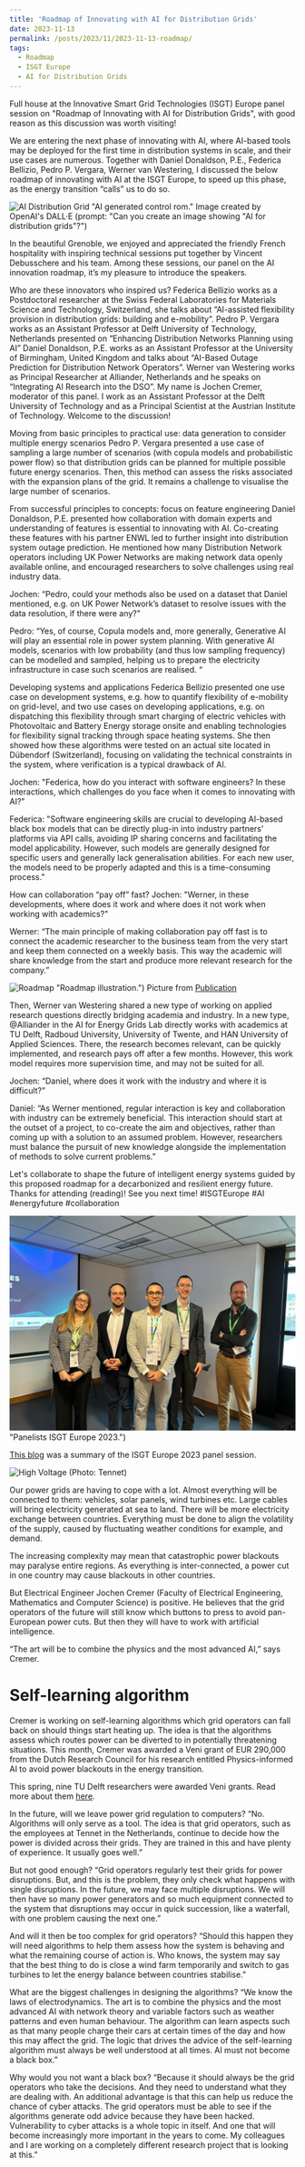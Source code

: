 ```yaml
---
title: 'Roadmap of Innovating with AI for Distribution Grids'
date: 2023-11-13
permalink: /posts/2023/11/2023-11-13-roadmap/
tags:
  - Roadmap
  - ISGT Europe
  - AI for Distribution Grids
---
```



Full house at the Innovative Smart Grid Technologies (ISGT) Europe panel session on "Roadmap of Innovating with AI for Distribution Grids", with good reason as this discussion was worth visiting!

We are entering the next phase of innovating with AI, where AI-based tools may be deployed for the first time in distribution systems in scale, and their use cases are numerous. Together with Daniel Donaldson, P.E., Federica Bellizio, Pedro P. Vergara, Werner van Westering, I discussed the below roadmap of innovating with AI at the ISGT Europe, to speed up this phase, as the energy transition “calls” us to do so.

![AI Distribution Grid](..\images\1699886229424.jpg) "AI generated control rom."
Image created by OpenAI's DALL·E (prompt: "Can you create an image showing "AI for distribution grids"?")


In the beautiful Grenoble, we enjoyed and appreciated the friendly French hospitality with inspiring technical sessions put together by Vincent Debusschere and his team. Among these sessions, our panel on the AI innovation roadmap, it’s my pleasure to introduce the speakers.

Who are these innovators who inspired us?
Federica Bellizio works as a Postdoctoral researcher at the Swiss Federal Laboratories for Materials Science and Technology, Switzerland, she talks about “AI-assisted flexibility provision in distribution grids: building and e-mobility”. Pedro P. Vergara works as an Assistant Professor at Delft University of Technology, Netherlands presented on “Enhancing Distribution Networks Planning using AI” 
Daniel Donaldson, P.E. works as an Assistant Professor at the University of Birmingham, United Kingdom and talks about “AI-Based Outage Prediction for Distribution Network Operators”. 
Werner van Westering works as Principal Researcher at Alliander, Netherlands and he speaks on “Integrating AI Research into the DSO”. My name is Jochen Cremer, moderator of this panel. I work as an Assistant Professor at the Delft University of Technology and as a Principal Scientist at the Austrian Institute of Technology. Welcome to the discussion!

Moving from basic principles to practical use: data generation to consider multiple energy scenarios
Pedro P. Vergara presented a use case of sampling a large number of scenarios (with copula models and probabilistic power flow) so that distribution grids can be planned for multiple possible future energy scenarios. Then, this method can assess the risks associated with the expansion plans of the grid. It remains a challenge to visualise the large number of scenarios. 

From successful principles to concepts: focus on feature engineering
Daniel Donaldson, P.E. presented how collaboration with domain experts and understanding of features is essential to innovating with AI. Co-creating these features with his partner ENWL led to further insight into distribution system outage prediction. He mentioned how many Distribution Network operators including UK Power Networks are making network data openly available online, and encouraged researchers to solve challenges using real industry data.

Jochen: “Pedro, could your methods also be used on a dataset that Daniel mentioned, e.g. on UK Power Network’s dataset to resolve issues with the data resolution, if there were any?"

Pedro: “Yes, of course, Copula models and, more generally, Generative AI will play an essential role in power system planning. With generative AI models, scenarios with low probability (and thus low sampling frequency) can be modelled and sampled, helping us to prepare the electricity infrastructure in case such scenarios are realised. “

Developing systems and applications
Federica Bellizio presented one use case on development systems, e.g. how to quantify flexibility of e-mobility on grid-level, and two use cases on developing applications, e.g. on dispatching this flexibility through smart charging of electric vehicles with Photovoltaic and Battery Energy storage onsite and enabling technologies for flexibility signal tracking through space heating systems. She then showed how these algorithms were tested on an actual site located in Dübendorf (Switzerland), focusing on validating the technical constraints in the system, where verification is a typical drawback of AI. 

Jochen: "Federica, how do you interact with software engineers? In these interactions, which challenges do you face when it comes to innovating with AI?"

Federica: "Software engineering skills are crucial to developing AI-based black box models that can be directly plug-in into industry partners’ platforms via API calls, avoiding IP sharing concerns and facilitating the model applicability. However, such models are generally designed for specific users and generally lack generalisation abilities. For each new user, the models need to be properly adapted and this is a time-consuming process."

How can collaboration “pay off” fast? 
Jochen: "Werner, in these developments, where does it work and where does it not work when working with academics?"

Werner: “The main principle of making collaboration pay off fast is to connect the academic researcher to the business team from the very start and keep them connected on a weekly basis. This way the academic will share knowledge from the start and produce more relevant research for the company.”

![Roadmap](..\images\1699886706272.jpg) "Roadmap illustration.") Picture from [Publication](https://jochenc.github.io/publication/2024-01-01-ml-driven-advancements) 


Then, Werner van Westering shared a new type of working on applied research questions directly bridging academia and industry. In a new type, @Alliander in the AI for Energy Grids Lab directly works with academics at TU Delft, Radboud University, University of Twente, and HAN University of Applied Sciences. There, the research becomes relevant, can be quickly implemented, and research pays off after a few months. However, this work model requires more supervision time, and may not be suited for all.

Jochen: “Daniel, where does it work with the industry and where it is difficult?”

Daniel: “As Werner mentioned, regular interaction is key and collaboration with industry can be extremely beneficial. This interaction should start at the outset of a project, to co-create the aim and objectives, rather than coming up with a solution to an assumed problem. However, researchers must balance the pursuit of new knowledge alongside the implementation of methods to solve current problems.”

Let's collaborate to shape the future of intelligent energy systems guided by this proposed roadmap for a decarbonized and resilient energy future. Thanks for attending (reading)! See you next time! #ISGTEurope #AI #energyfuture #collaboration

![Panelists](..\images\1699886429051.jpg) "Panelists ISGT Europe 2023.")

[This blog](https://www.linkedin.com/pulse/roadmap-innovating-ai-distribution-grids-jochen-cremer-zugme/) was a summary of the ISGT Europe 2023 panel session.











![High Voltage](https://delta.tudelft.nl/wp-content/uploads/2023/12/Tennetcsm_Large_-_print-4802213435_9c9478f092.jpg "The increasing complexity may mean that power blackouts may affect entire regions.") (Photo: Tennet)

Our power grids are having to cope with a lot. Almost everything will be connected to them: vehicles, solar panels, wind turbines etc. Large cables will bring electricity generated at sea to land. There will be more electricity exchange between countries. Everything must be done to align the volatility of the supply, caused by fluctuating weather conditions for example, and demand.

The increasing complexity may mean that catastrophic power blackouts may paralyse entire regions. As everything is inter-connected, a power cut in one country may cause blackouts in other countries.

But Electrical Engineer Jochen Cremer (Faculty of Electrical Engineering, Mathematics and Computer Science) is positive. He believes that the grid operators of the future will still know which buttons to press to avoid pan-European power cuts. But then they will have to work with artificial intelligence. 

“The art will be to combine the physics and the most advanced AI,” says Cremer. 


Self-learning algorithm
======
Cremer is working on self-learning algorithms which grid operators can fall back on should things start heating up. The idea is that the algorithms assess which routes power can be diverted to in potentially threatening situations. This month, Cremer was awarded a Veni grant of EUR 290,000 from the Dutch Research Council for his research entitled Physics-informed AI to avoid power blackouts in the energy transition.

 
This spring, nine TU Delft researchers were awarded Veni grants. Read more about them [here](https://www.tudelft.nl/en/2022/tu-delft/veni-grants-for-nine-leading-tu-delft-researchers).

In the future, will we leave power grid regulation to computers?
“No. Algorithms will only serve as a tool. The idea is that grid operators, such as the employees at Tennet in the Netherlands, continue to decide how the power is divided across their grids. They are trained in this and have plenty of experience. It usually goes well.”

But not good enough?
“Grid operators regularly test their grids for power disruptions. But, and this is the problem, they only check what happens with single disruptions. In the future, we may face multiple disruptions. We will then have so many power generators and so much equipment connected to the system that disruptions may occur in quick succession, like a waterfall, with one problem causing the next one.”

And will it then be too complex for grid operators?
“Should this happen they will need algorithms to help them assess how the system is behaving and what the remaining course of action is. Who knows, the system may say that the best thing to do is close a wind farm temporarily and switch to gas turbines to let the energy balance between countries stabilise.”

What are the biggest challenges in designing the algorithms?
“We know the laws of electrodynamics. The art is to combine the physics and the most advanced AI with network theory and variable factors such as weather patterns and even human behaviour. The algorithm can learn aspects such as that many people charge their cars at certain times of the day and how this may affect the grid. The logic that drives the advice of the self-learning algorithm must always be well understood at all times. AI must not become a black box.”

Why would you not want a black box?
“Because it should always be the grid operators who take the decisions. And they need to understand what they are dealing with. An additional advantage is that this can help us reduce the chance of cyber attacks. The grid operators must be able to see if the algorithms generate odd advice because they have been hacked. Vulnerability to cyber attacks is a whole topic in itself. And one that will become increasingly more important in the years to come. My colleagues and I are working on a completely different research project that is looking at this.”


